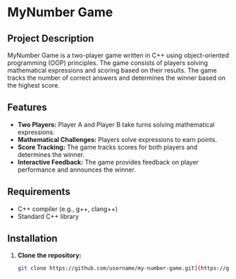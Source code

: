 # MyNumber Game

## Project Description

MyNumber Game is a two-player game written in C++ using object-oriented programming (OOP) principles. The game consists of players solving mathematical expressions and scoring based on their results. The game tracks the number of correct answers and determines the winner based on the highest score.

## Features

- **Two Players:** Player A and Player B take turns solving mathematical expressions.
- **Mathematical Challenges:** Players solve expressions to earn points.
- **Score Tracking:** The game tracks scores for both players and determines the winner.
- **Interactive Feedback:** The game provides feedback on player performance and announces the winner.

## Requirements

- C++ compiler (e.g., g++, clang++)
- Standard C++ library

## Installation

1. **Clone the repository:**
   ```sh
   git clone https://github.com/username/my-number-game.git](https://github.com/marijazhiv/My-Number-Game.git
